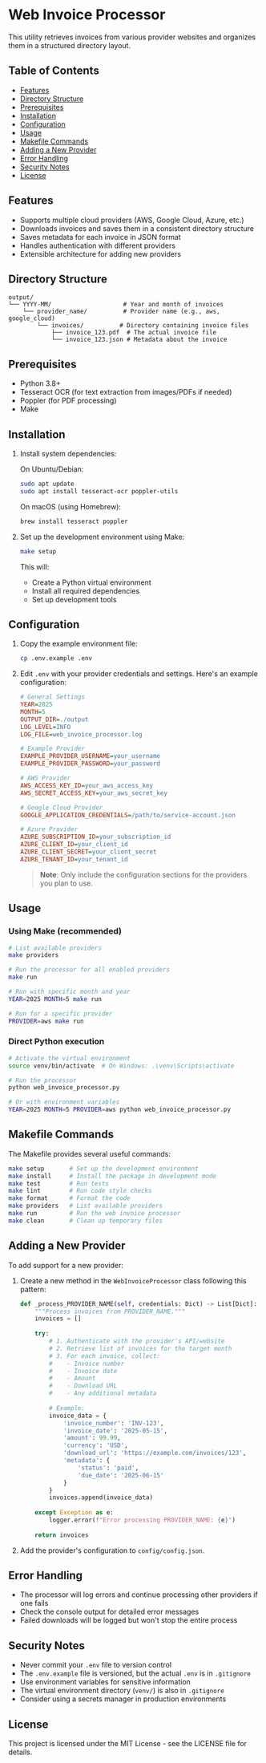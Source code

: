 # Web Invoice Processor

This utility retrieves invoices from various provider websites and organizes them in a structured directory layout.

## Table of Contents
- [Features](#features)
- [Directory Structure](#directory-structure)
- [Prerequisites](#prerequisites)
- [Installation](#installation)
- [Configuration](#configuration)
- [Usage](#usage)
- [Makefile Commands](#makefile-commands)
- [Adding a New Provider](#adding-a-new-provider)
- [Error Handling](#error-handling)
- [Security Notes](#security-notes)
- [License](#license)

## Features

- Supports multiple cloud providers (AWS, Google Cloud, Azure, etc.)
- Downloads invoices and saves them in a consistent directory structure
- Saves metadata for each invoice in JSON format
- Handles authentication with different providers
- Extensible architecture for adding new providers

## Directory Structure

```
output/
└── YYYY-MM/                    # Year and month of invoices
    └── provider_name/          # Provider name (e.g., aws, google_cloud)
        └── invoices/          # Directory containing invoice files
            ├── invoice_123.pdf  # The actual invoice file
            └── invoice_123.json # Metadata about the invoice
```

## Prerequisites

- Python 3.8+
- Tesseract OCR (for text extraction from images/PDFs if needed)
- Poppler (for PDF processing)
- Make

## Installation

1. Install system dependencies:

   On Ubuntu/Debian:
   ```bash
   sudo apt update
   sudo apt install tesseract-ocr poppler-utils
   ```

   On macOS (using Homebrew):
   ```bash
   brew install tesseract poppler
   ```

2. Set up the development environment using Make:
   ```bash
   make setup
   ```
   
   This will:
   - Create a Python virtual environment
   - Install all required dependencies
   - Set up development tools

## Configuration

1. Copy the example environment file:
   ```bash
   cp .env.example .env
   ```

2. Edit `.env` with your provider credentials and settings. Here's an example configuration:
   ```ini
   # General Settings
   YEAR=2025
   MONTH=5
   OUTPUT_DIR=./output
   LOG_LEVEL=INFO
   LOG_FILE=web_invoice_processor.log
   
   # Example Provider
   EXAMPLE_PROVIDER_USERNAME=your_username
   EXAMPLE_PROVIDER_PASSWORD=your_password
   
   # AWS Provider
   AWS_ACCESS_KEY_ID=your_aws_access_key
   AWS_SECRET_ACCESS_KEY=your_aws_secret_key
   
   # Google Cloud Provider
   GOOGLE_APPLICATION_CREDENTIALS=/path/to/service-account.json
   
   # Azure Provider
   AZURE_SUBSCRIPTION_ID=your_subscription_id
   AZURE_CLIENT_ID=your_client_id
   AZURE_CLIENT_SECRET=your_client_secret
   AZURE_TENANT_ID=your_tenant_id
   ```
   
   > **Note**: Only include the configuration sections for the providers you plan to use.

## Usage

### Using Make (recommended)
```bash
# List available providers
make providers

# Run the processor for all enabled providers
make run

# Run with specific month and year
YEAR=2025 MONTH=5 make run

# Run for a specific provider
PROVIDER=aws make run
```

### Direct Python execution

```bash
# Activate the virtual environment
source venv/bin/activate  # On Windows: .\venv\Scripts\activate

# Run the processor
python web_invoice_processor.py

# Or with environment variables
YEAR=2025 MONTH=5 PROVIDER=aws python web_invoice_processor.py
```

## Makefile Commands

The Makefile provides several useful commands:

```bash
make setup       # Set up the development environment
make install     # Install the package in development mode
make test        # Run tests
make lint        # Run code style checks
make format      # Format the code
make providers   # List available providers
make run         # Run the web invoice processor
make clean       # Clean up temporary files
```

## Adding a New Provider

To add support for a new provider:

1. Create a new method in the `WebInvoiceProcessor` class following this pattern:
   ```python
   def _process_PROVIDER_NAME(self, credentials: Dict) -> List[Dict]:
       """Process invoices from PROVIDER_NAME."""
       invoices = []
       
       try:
           # 1. Authenticate with the provider's API/website
           # 2. Retrieve list of invoices for the target month
           # 3. For each invoice, collect:
           #    - Invoice number
           #    - Invoice date
           #    - Amount
           #    - Download URL
           #    - Any additional metadata
           
           # Example:
           invoice_data = {
               'invoice_number': 'INV-123',
               'invoice_date': '2025-05-15',
               'amount': 99.99,
               'currency': 'USD',
               'download_url': 'https://example.com/invoices/123',
               'metadata': {
                   'status': 'paid',
                   'due_date': '2025-06-15'
               }
           }
           invoices.append(invoice_data)
           
       except Exception as e:
           logger.error(f"Error processing PROVIDER_NAME: {e}")
       
       return invoices
   ```

2. Add the provider's configuration to `config/config.json`.

## Error Handling

- The processor will log errors and continue processing other providers if one fails
- Check the console output for detailed error messages
- Failed downloads will be logged but won't stop the entire process

## Security Notes

- Never commit your `.env` file to version control
- The `.env.example` file is versioned, but the actual `.env` is in `.gitignore`
- Use environment variables for sensitive information
- The virtual environment directory (`venv/`) is also in `.gitignore`
- Consider using a secrets manager in production environments

## License

This project is licensed under the MIT License - see the LICENSE file for details.
